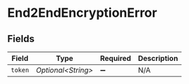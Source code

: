 # End2EndEncryptionError


## Fields

| Field               | Type                | Required            | Description         |
| ------------------- | ------------------- | ------------------- | ------------------- |
| `token`             | *Optional\<String>* | :heavy_minus_sign:  | N/A                 |